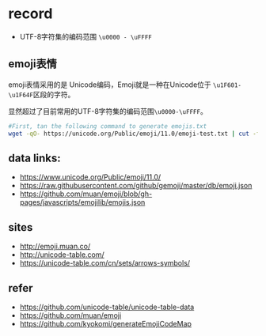 # record

- UTF-8字符集的编码范围 `\u0000 - \uFFFF`

## emoji表情

emoji表情采用的是 Unicode编码，Emoji就是一种在Unicode位于 `\u1F601-\u1F64F`区段的字符。

显然超过了目前常用的UTF-8字符集的编码范围`\u0000-\uFFFF`。

```bash
#First, tan the following command to generate emojis.txt
wget -qO- https://unicode.org/Public/emoji/11.0/emoji-test.txt | cut -f 1 -d ' ' | sort -u | sed '/^[#0]/ d' | sed '/^\s*$/d' > /tmp/emojis.txt
```

## data links:

- https://www.unicode.org/Public/emoji/11.0/
- https://raw.githubusercontent.com/github/gemoji/master/db/emoji.json
- https://github.com/muan/emoji/blob/gh-pages/javascripts/emojilib/emojis.json

## sites

- http://emoji.muan.co/
- http://unicode-table.com/
- https://unicode-table.com/cn/sets/arrows-symbols/

## refer

- https://github.com/unicode-table/unicode-table-data 
- https://github.com/muan/emoji
- https://github.com/kyokomi/generateEmojiCodeMap
